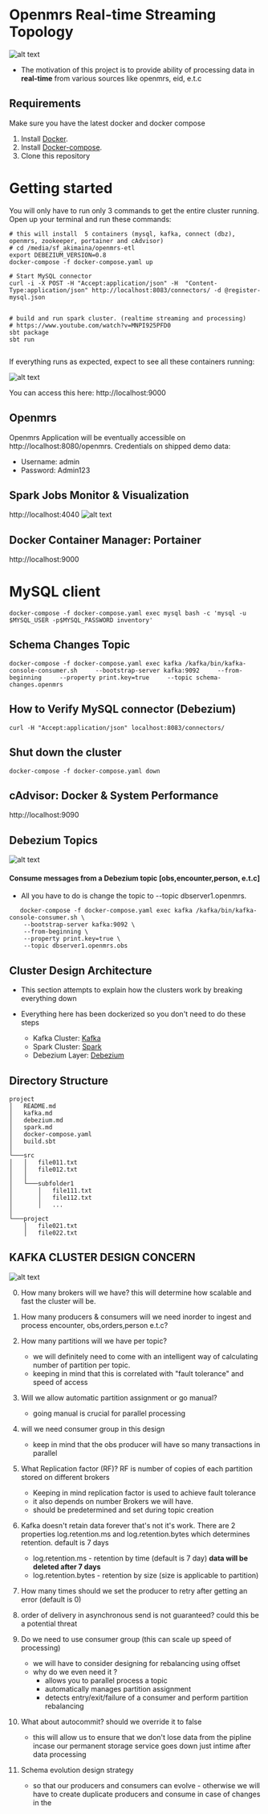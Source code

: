 # Openmrs Real-time Streaming Topology
![alt text](pics/demo2.png )

- The motivation of this project is to provide ability of processing data in **real-time**
 from various sources like openmrs, eid, e.t.c
 

## Requirements
Make sure you have the latest docker and docker compose
1. Install [Docker](http://docker.io).
2. Install [Docker-compose](http://docs.docker.com/compose/install/).
3. Clone this repository

# Getting started 
You will only have to run only 3 commands to get the entire cluster running. Open up your terminal and run these commands:

```shell
# this will install  5 containers (mysql, kafka, connect (dbz), openmrs, zookeeper, portainer and cAdvisor)
# cd /media/sf_akimaina/openmrs-etl
export DEBEZIUM_VERSION=0.8
docker-compose -f docker-compose.yaml up

# Start MySQL connector
curl -i -X POST -H "Accept:application/json" -H  "Content-Type:application/json" http://localhost:8083/connectors/ -d @register-mysql.json


# build and run spark cluster. (realtime streaming and processing)
# https://www.youtube.com/watch?v=MNPI925PFD0
sbt package
sbt run 
 

```

If everything runs as expected, expect to see all these containers running:

![alt text](pics/containers.png )

You can access this here: http://localhost:9000


## Openmrs
Openmrs Application will be eventually accessible on http://localhost:8080/openmrs.
Credentials on shipped demo data:
  - Username: admin
  - Password: Admin123
  
## Spark Jobs Monitor & Visualization
http://localhost:4040
![alt text](pics/spark%20jobs.png )

## Docker Container Manager: Portainer
http://localhost:9000


  
# MySQL client

    docker-compose -f docker-compose.yaml exec mysql bash -c 'mysql -u $MYSQL_USER -p$MYSQL_PASSWORD inventory'
    

## Schema Changes Topic
 
    docker-compose -f docker-compose.yaml exec kafka /kafka/bin/kafka-console-consumer.sh     --bootstrap-server kafka:9092     --from-beginning     --property print.key=true     --topic schema-changes.openmrs

## How to Verify MySQL connector (Debezium)
 
    curl -H "Accept:application/json" localhost:8083/connectors/

## Shut down the cluster
    
    docker-compose -f docker-compose.yaml down

## cAdvisor: Docker & System Performance
http://localhost:9090

## Debezium Topics
![alt text](pics/kafka-topics-dbz.png )
 
 #### Consume messages from a Debezium topic [obs,encounter,person, e.t.c]
 - All you have to do is change the topic to  --topic dbserver1.openmrs.<tableName>
 
 ```shell
    docker-compose -f docker-compose.yaml exec kafka /kafka/bin/kafka-console-consumer.sh \
     --bootstrap-server kafka:9092 \
     --from-beginning \
     --property print.key=true \
     --topic dbserver1.openmrs.obs
 ``` 
## Cluster Design Architecture
- This section attempts to explain how the clusters work by breaking everything down
- Everything here has been dockerized so you don't need to do these steps
    
    * Kafka Cluster: [Kafka](kafka.md)
    * Spark Cluster: [Spark](spark.md)
    * Debezium Layer: [Debezium](debezium.md)

## Directory Structure
```
project
│   README.md 
│   kafka.md  
│   debezium.md
│   spark.md
│   docker-compose.yaml
│   build.sbt
│
└───src
│   │   file011.txt
│   │   file012.txt
│   │
│   └───subfolder1
│       │   file111.txt
│       │   file112.txt
│       │   ...
│   
└───project
    │   file021.txt
    │   file022.txt
```


## KAFKA CLUSTER DESIGN CONCERN
![alt text](architecture.png)

0. How many brokers will we have? this will determine how scalable and fast the 
    cluster will be.
1. How many producers  & consumers will we need inorder to ingest and process encounter,
    obs,orders,person e.t.c?
2. How many partitions will we have per topic? 
    - we will definitely need to come with an intelligent way of calculating number of partition per topic.
    - keeping in mind that this is correlated with "fault tolerance" and speed of access 
3. Will we allow automatic partition assignment or go manual?
    - going manual is crucial for parallel processing
4. will we need consumer group in this design 
    - keep in mind that the obs producer will have so many transactions in parallel
5. What Replication factor (RF)? RF is number of copies of each partition stored on different brokers 
    - Keeping in mind replication factor is used to achieve fault tolerance
    - it also depends on number Brokers we will have.  
    - should be predetermined and set during topic creation
    
6. Kafka doesn't retain data forever that's not it's work. There are 2 properties log.retention.ms  and
    log.retention.bytes which determines retention. default is 7 days
    - log.retention.ms - retention by time (default is 7 day) **data will be deleted after 7 days** 
    - log.retention.bytes - retention by size (size is applicable to partition)
    
7. How many times  should we set the producer to retry after getting an error (default is 0)
8. order of delivery in asynchronous send is not guaranteed? could this be a potential threat
9. Do we need to use consumer group (this can scale up speed of processing)
    - we will have to consider designing for rebalancing using offset
    - why do we even need it ?
        - allows you to parallel process a topic
        - automatically manages partition assignment
        - detects entry/exit/failure of a consumer and perform partition rebalancing
10. What about autocommit? should we override it to false
    - this will allow us to ensure that we don't lose data from the pipline incase our permanent storage service goes down just intime after data processing
11. Schema evolution design strategy
    - so that our producers and consumers can evolve - otherwise we will have to create duplicate producers
     and consume in case of changes in the             